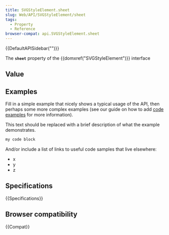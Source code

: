 ```yaml
---
title: SVGStyleElement.sheet
slug: Web/API/SVGStyleElement/sheet
tags:
  - Property
  - Reference
browser-compat: api.SVGStyleElement.sheet
---
```

{{DefaultAPISidebar("")}}

The **`sheet`** property of the {{domxref("SVGStyleElement")}} interface 

## Value



## Examples

Fill in a simple example that nicely shows a typical usage of the API, then perhaps some more complex examples (see our guide on how to add [code examples](/en-US/docs/MDN/Contribute/Structures/Code_examples) for more information).

This text should be replaced with a brief description of what the example demonstrates.

```js
my code block
```

And/or include a list of links to useful code samples that live elsewhere:

*   x
*   y
*   z

## Specifications

{{Specifications}}

## Browser compatibility

{{Compat}}


